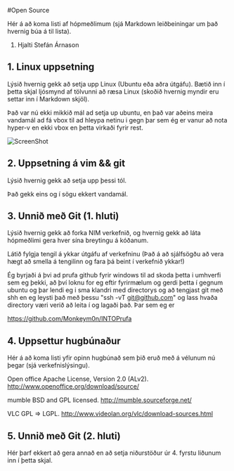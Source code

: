 #Open Source

Hér á að koma listi af hópmeðlimum (sjá Markdown leiðbeiningar um það hvernig búa á til lista).

<ol>
<li>Hjalti Stefán Árnason </li>
</ol>

## 1. Linux uppsetning

Lýsið hvernig gekk að setja upp Linux (Ubuntu eða aðra útgáfu). Bætið inn í þetta skjal ljósmynd af tölvunni að ræsa Linux (skoðið hvernig myndir eru settar inn í Markdown skjöl).


Það var nú ekki mikkið mál ad setja up ubuntu, en það var aðeins meira vandamál ad fá vbox til ad hleypa netinu i gegn þar sem ég er vanur að nota hyper-v en ekki vbox en þetta virkaði fyrir rest.

![ScreenShot](/screenshots/ubuntustartscreen.png)

## 2. Uppsetning á vim && git

Lýsið hvernig gekk að setja upp þessi tól.

Það gekk eins og í sögu ekkert vandamál.

## 3. Unnið með Git (1. hluti)

Lýsið hvernig gekk að forka NIM verkefnið, og hvernig gekk að láta hópmeðlimi gera hver sína breytingu á kóðanum.

Látið fylgja tengil á ykkar útgáfu af verkefninu (Það á að sjálfsögðu að vera hægt að smella á tengilinn og fara þá beint í verkefnið ykkar!)

Ég byrjaði á þvi ad prufa github fyrir windows til ad skoda þetta i umhverfi sem eg þekki, að því loknu for eg eftir fyrirmælum og gerdi þetta í gegnum ubuntu og þar lendi eg i sma klandri med directorys og að tengjast git með shh en eg leysti það með þessu "ssh -vT git@github.com" og lass hvaða directory væri verið að leita í og lagaði það. Þar sem eg er    

<https://github.com/Monkeym0n/INTOPrufa>

## 4. Uppsettur hugbúnaður

Hér á að koma listi yfir opinn hugbúnað sem þið eruð með á vélunum nú þegar (sjá verkefnislýsingu).

Open office    Apache License, Version 2.0 (ALv2).  http://www.openoffice.org/download/source/

mumble 	       BSD and GPL licensed.                http://mumble.sourceforge.net/

VLC	               GPL => LGPL.     		                http://www.videolan.org/vlc/download-sources.html

## 5. Unnið með Git (2. hluti)

Hér þarf ekkert að gera annað en að setja niðurstöður úr 4. fyrstu liðunum inn í þetta skjal.
